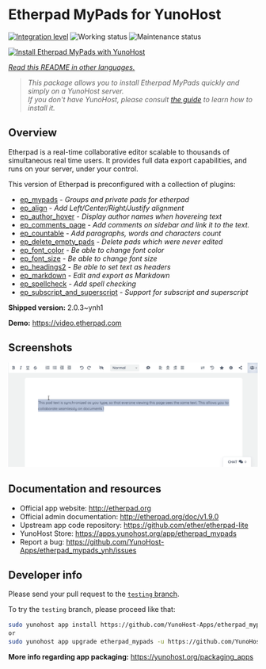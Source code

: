 <!--
N.B.: This README was automatically generated by <https://github.com/YunoHost/apps/tree/master/tools/readme_generator>
It shall NOT be edited by hand.
-->

# Etherpad MyPads for YunoHost

[![Integration level](https://dash.yunohost.org/integration/etherpad_mypads.svg)](https://dash.yunohost.org/appci/app/etherpad_mypads) ![Working status](https://ci-apps.yunohost.org/ci/badges/etherpad_mypads.status.svg) ![Maintenance status](https://ci-apps.yunohost.org/ci/badges/etherpad_mypads.maintain.svg)

[![Install Etherpad MyPads with YunoHost](https://install-app.yunohost.org/install-with-yunohost.svg)](https://install-app.yunohost.org/?app=etherpad_mypads)

*[Read this README in other languages.](./ALL_README.md)*

> *This package allows you to install Etherpad MyPads quickly and simply on a YunoHost server.*  
> *If you don't have YunoHost, please consult [the guide](https://yunohost.org/install) to learn how to install it.*

## Overview

Etherpad is a real-time collaborative editor scalable to thousands of simultaneous real time users. It provides full data export capabilities, and runs on your server, under your control.

This version of Etherpad is preconfigured with a collection of plugins: 

- [ep_mypads](https://www.npmjs.com/package/ep_mypads) - *Groups and private pads for etherpad*
- [ep_align](https://www.npmjs.com/package/ep_align) - *Add Left/Center/Right/Justify alignment*
- [ep_author_hover](https://www.npmjs.com/package/ep_author_hover) - *Display author names when hovereing text*
- [ep_comments_page](https://www.npmjs.com/package/ep_comments_page) - *Add comments on sidebar and link it to the text.*
- [ep_countable](https://www.npmjs.com/package/ep_countable) - *Add paragraphs, words and characters count*
- [ep_delete_empty_pads](https://www.npmjs.com/package/ep_delete_empty_pads) - *Delete pads which were never edited*
- [ep_font_color](https://www.npmjs.com/package/ep_font_color) - *Be able to change font color*
- [ep_font_size](https://www.npmjs.com/package/ep_font_size) - *Be able to change font size*
- [ep_headings2](https://www.npmjs.com/package/ep_headings2) - *Be able to set text as headers*
- [ep_markdown](https://www.npmjs.com/package/ep_markdown) - *Edit and export as Markdown*
- [ep_spellcheck](https://www.npmjs.com/package/ep_spellcheck) - *Add spell checking*
- [ep_subscript_and_superscript](https://www.npmjs.com/package/ep_subscript_and_superscript) - *Support for subscript and superscript*


**Shipped version:** 2.0.3~ynh1

**Demo:** <https://video.etherpad.com>

## Screenshots

![Screenshot of Etherpad MyPads](./doc/screenshots/etherpad_demo.gif)

## Documentation and resources

- Official app website: <http://etherpad.org>
- Official admin documentation: <http://etherpad.org/doc/v1.9.0>
- Upstream app code repository: <https://github.com/ether/etherpad-lite>
- YunoHost Store: <https://apps.yunohost.org/app/etherpad_mypads>
- Report a bug: <https://github.com/YunoHost-Apps/etherpad_mypads_ynh/issues>

## Developer info

Please send your pull request to the [`testing` branch](https://github.com/YunoHost-Apps/etherpad_mypads_ynh/tree/testing).

To try the `testing` branch, please proceed like that:

```bash
sudo yunohost app install https://github.com/YunoHost-Apps/etherpad_mypads_ynh/tree/testing --debug
or
sudo yunohost app upgrade etherpad_mypads -u https://github.com/YunoHost-Apps/etherpad_mypads_ynh/tree/testing --debug
```

**More info regarding app packaging:** <https://yunohost.org/packaging_apps>
